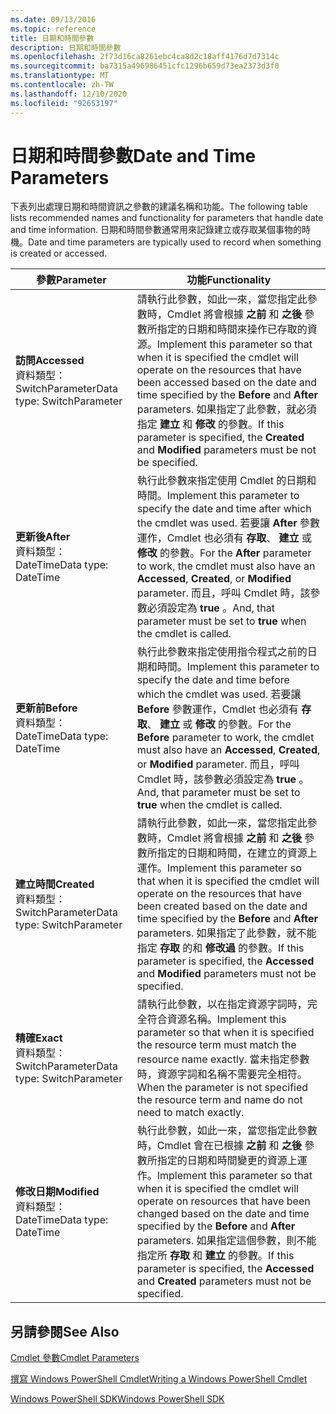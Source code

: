 ```yaml
---
ms.date: 09/13/2016
ms.topic: reference
title: 日期和時間參數
description: 日期和時間參數
ms.openlocfilehash: 2f73d16ca8261ebc4ca8d2c18aff4176d7d7314c
ms.sourcegitcommit: ba7315a496986451cfc1296b659d73ea2373d3f0
ms.translationtype: MT
ms.contentlocale: zh-TW
ms.lasthandoff: 12/10/2020
ms.locfileid: "92653197"
---
```

# <a name="date-and-time-parameters"></a><span data-ttu-id="0726a-103">日期和時間參數</span><span class="sxs-lookup"><span data-stu-id="0726a-103">Date and Time Parameters</span></span>

<span data-ttu-id="0726a-104">下表列出處理日期和時間資訊之參數的建議名稱和功能。</span><span class="sxs-lookup"><span data-stu-id="0726a-104">The following table lists recommended names and functionality for parameters that handle date and time information.</span></span> <span data-ttu-id="0726a-105">日期和時間參數通常用來記錄建立或存取某個事物的時機。</span><span class="sxs-lookup"><span data-stu-id="0726a-105">Date and time parameters are typically used to record when something is created or accessed.</span></span>

|<span data-ttu-id="0726a-106">參數</span><span class="sxs-lookup"><span data-stu-id="0726a-106">Parameter</span></span>|<span data-ttu-id="0726a-107">功能</span><span class="sxs-lookup"><span data-stu-id="0726a-107">Functionality</span></span>|
|---|---|
|<span data-ttu-id="0726a-108">**訪問**</span><span class="sxs-lookup"><span data-stu-id="0726a-108">**Accessed**</span></span><br><span data-ttu-id="0726a-109">資料類型： SwitchParameter</span><span class="sxs-lookup"><span data-stu-id="0726a-109">Data type: SwitchParameter</span></span>|<span data-ttu-id="0726a-110">請執行此參數，如此一來，當您指定此參數時，Cmdlet 將會根據 **之前** 和 **之後** 參數所指定的日期和時間來操作已存取的資源。</span><span class="sxs-lookup"><span data-stu-id="0726a-110">Implement this parameter so that when it is specified the cmdlet will operate on the resources that have been accessed based on the date and time specified by the **Before** and **After** parameters.</span></span> <span data-ttu-id="0726a-111">如果指定了此參數，就必須指定 **建立** 和 **修改** 的參數。</span><span class="sxs-lookup"><span data-stu-id="0726a-111">If this parameter is specified, the **Created** and **Modified** parameters must be not be specified.</span></span>|
|<span data-ttu-id="0726a-112">**更新後**</span><span class="sxs-lookup"><span data-stu-id="0726a-112">**After**</span></span><br><span data-ttu-id="0726a-113">資料類型： DateTime</span><span class="sxs-lookup"><span data-stu-id="0726a-113">Data type: DateTime</span></span>|<span data-ttu-id="0726a-114">執行此參數來指定使用 Cmdlet 的日期和時間。</span><span class="sxs-lookup"><span data-stu-id="0726a-114">Implement this parameter to specify the date and time after which the cmdlet was used.</span></span> <span data-ttu-id="0726a-115">若要讓 **After** 參數運作，Cmdlet 也必須有 **存取**、 **建立** 或 **修改** 的參數。</span><span class="sxs-lookup"><span data-stu-id="0726a-115">For the **After** parameter to work, the cmdlet must also have an **Accessed**, **Created**, or **Modified** parameter.</span></span> <span data-ttu-id="0726a-116">而且，呼叫 Cmdlet 時，該參數必須設定為 **true** 。</span><span class="sxs-lookup"><span data-stu-id="0726a-116">And, that parameter must be set to **true** when the cmdlet is called.</span></span>|
|<span data-ttu-id="0726a-117">**更新前**</span><span class="sxs-lookup"><span data-stu-id="0726a-117">**Before**</span></span><br><span data-ttu-id="0726a-118">資料類型： DateTime</span><span class="sxs-lookup"><span data-stu-id="0726a-118">Data type: DateTime</span></span>|<span data-ttu-id="0726a-119">執行此參數來指定使用指令程式之前的日期和時間。</span><span class="sxs-lookup"><span data-stu-id="0726a-119">Implement this parameter to specify the date and time before which the cmdlet was used.</span></span> <span data-ttu-id="0726a-120">若要讓 **Before** 參數運作，Cmdlet 也必須有 **存取**、 **建立** 或 **修改** 的參數。</span><span class="sxs-lookup"><span data-stu-id="0726a-120">For the **Before** parameter to work, the cmdlet must also have an **Accessed**, **Created**, or **Modified** parameter.</span></span> <span data-ttu-id="0726a-121">而且，呼叫 Cmdlet 時，該參數必須設定為 **true** 。</span><span class="sxs-lookup"><span data-stu-id="0726a-121">And, that parameter must be set to **true** when the cmdlet is called.</span></span>|
|<span data-ttu-id="0726a-122">**建立時間**</span><span class="sxs-lookup"><span data-stu-id="0726a-122">**Created**</span></span><br><span data-ttu-id="0726a-123">資料類型： SwitchParameter</span><span class="sxs-lookup"><span data-stu-id="0726a-123">Data type: SwitchParameter</span></span>|<span data-ttu-id="0726a-124">請執行此參數，如此一來，當您指定此參數時，Cmdlet 將會根據 **之前** 和 **之後** 參數所指定的日期和時間，在建立的資源上運作。</span><span class="sxs-lookup"><span data-stu-id="0726a-124">Implement this parameter so that when it is specified the cmdlet will operate on the resources that have been created based on the date and time specified by the **Before** and **After** parameters.</span></span> <span data-ttu-id="0726a-125">如果指定了此參數，就不能指定 **存取** 的和 **修改過** 的參數。</span><span class="sxs-lookup"><span data-stu-id="0726a-125">If this parameter is specified, the **Accessed** and **Modified** parameters must not be specified.</span></span>|
|<span data-ttu-id="0726a-126">**精確**</span><span class="sxs-lookup"><span data-stu-id="0726a-126">**Exact**</span></span><br><span data-ttu-id="0726a-127">資料類型： SwitchParameter</span><span class="sxs-lookup"><span data-stu-id="0726a-127">Data type: SwitchParameter</span></span>|<span data-ttu-id="0726a-128">請執行此參數，以在指定資源字詞時，完全符合資源名稱。</span><span class="sxs-lookup"><span data-stu-id="0726a-128">Implement this parameter so that when it is specified the resource term must match the resource name exactly.</span></span> <span data-ttu-id="0726a-129">當未指定參數時，資源字詞和名稱不需要完全相符。</span><span class="sxs-lookup"><span data-stu-id="0726a-129">When the parameter is not specified the resource term and name do not need to match exactly.</span></span>|
|<span data-ttu-id="0726a-130">**修改日期**</span><span class="sxs-lookup"><span data-stu-id="0726a-130">**Modified**</span></span><br><span data-ttu-id="0726a-131">資料類型： DateTime</span><span class="sxs-lookup"><span data-stu-id="0726a-131">Data type: DateTime</span></span>|<span data-ttu-id="0726a-132">執行此參數，如此一來，當您指定此參數時，Cmdlet 會在已根據 **之前** 和 **之後** 參數所指定的日期和時間變更的資源上運作。</span><span class="sxs-lookup"><span data-stu-id="0726a-132">Implement this parameter so that when it is specified the cmdlet will operate on resources that have been changed based on the date and time specified by the **Before** and **After** parameters.</span></span> <span data-ttu-id="0726a-133">如果指定這個參數，則不能指定所 **存取** 和 **建立** 的參數。</span><span class="sxs-lookup"><span data-stu-id="0726a-133">If this parameter is specified, the **Accessed** and **Created** parameters must not be specified.</span></span>|
## <a name="see-also"></a><span data-ttu-id="0726a-134">另請參閱</span><span class="sxs-lookup"><span data-stu-id="0726a-134">See Also</span></span>

[<span data-ttu-id="0726a-135">Cmdlet 參數</span><span class="sxs-lookup"><span data-stu-id="0726a-135">Cmdlet Parameters</span></span>](./cmdlet-parameters.md)

[<span data-ttu-id="0726a-136">撰寫 Windows PowerShell Cmdlet</span><span class="sxs-lookup"><span data-stu-id="0726a-136">Writing a Windows PowerShell Cmdlet</span></span>](./writing-a-windows-powershell-cmdlet.md)

[<span data-ttu-id="0726a-137">Windows PowerShell SDK</span><span class="sxs-lookup"><span data-stu-id="0726a-137">Windows PowerShell SDK</span></span>](../windows-powershell-reference.md)
